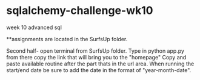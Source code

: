 # sqlalchemy-challenge-wk10
week 10 advanced sql


**assignments are located in the SurfsUp folder.

Second half- open terminal from SurfsUp folder. Type in python app.py from there copy the link that will bring you to the "homepage"
Copy and paste available routine after the part thats in the url area. 
When running the start/end date be sure to add the date in the format of "year-month-date". 


